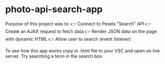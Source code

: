 # photo-api-search-app

Purpose of this project was to:
👉 Connect to Pexels "Search" API
👉 Create an AJAX request to fetch data
👉 Render JSON data on the page with dynamic HTML
👉 Allow user to search (event listener)

To see how this app works copy in .html file to your VSC and open on live server. Try searching a term in the search box.
